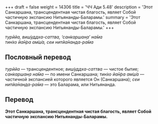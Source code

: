 +++
draft = false
weight = 14306
title = 'ЧЧ Ади 5.48'
description = 'Этот Санкаршана, трансцендентная чистая благость, являет Собой частичную экспансию Нитьянанды-Баларамы.'
summary = 'Этот Санкаршана, трансцендентная чистая благость, являет Собой частичную экспансию Нитьянанды-Баларамы.'
+++

_турӣйа, виш́уддха-саттва, ‘сан̇каршан̣а’ на̄ма  
тин̇хо йа̄н̇ра ам̇ш́а, сеи нитйа̄нанда-ра̄ма_

## Пословный перевод

_турӣйа_ — трансцендентное; _виш́уддха_\-_саттва_ — чистое бытие; _сан̇каршан̣а_ _на̄ма_ — по имени Санкаршана; _тин̇хо_ _йа̄н̇ра_ _ам̇ш́а_ — частичной экспансией которого является Он (Санкаршана); _сеи_ _нитйа̄нанда_\-_ра̄ма_ — это Баларама, или Нитьянанда.

## Перевод

**Этот Санкаршана, трансцендентная чистая благость, являет Собой частичную экспансию Нитьянанды-Баларамы.**
